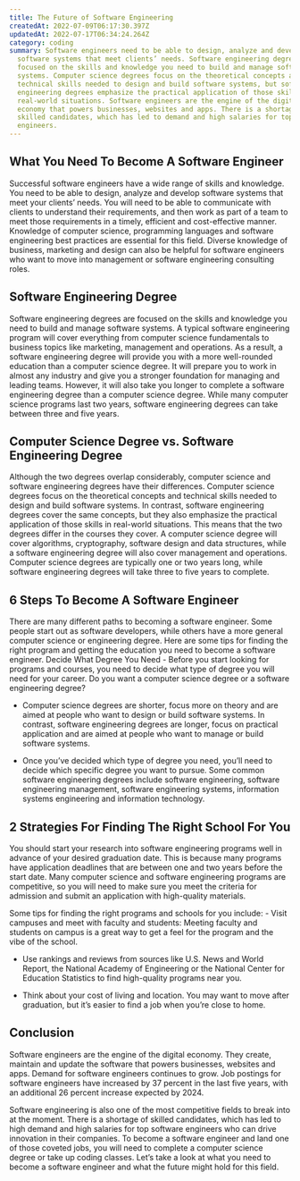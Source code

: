 ```yaml
---
title: The Future of Software Engineering
createdAt: 2022-07-09T06:17:30.397Z
updatedAt: 2022-07-17T06:34:24.264Z
category: coding
summary: Software engineers need to be able to design, analyze and develop
  software systems that meet clients’ needs. Software engineering degrees are
  focused on the skills and knowledge you need to build and manage software
  systems. Computer science degrees focus on the theoretical concepts and
  technical skills needed to design and build software systems, but software
  engineering degrees emphasize the practical application of those skills in
  real-world situations. Software engineers are the engine of the digital
  economy that powers businesses, websites and apps. There is a shortage of
  skilled candidates, which has led to demand and high salaries for top software
  engineers.
---
```


## What You Need To Become A Software Engineer

Successful software engineers have a wide range of skills and knowledge. You need to be able to design, analyze and develop software systems that meet your clients’ needs. You will need to be able to communicate with clients to understand their requirements, and then work as part of a team to meet those requirements in a timely, efficient and cost-effective manner. Knowledge of computer science, programming languages and software engineering best practices are essential for this field. Diverse knowledge of business, marketing and design can also be helpful for software engineers who want to move into management or software engineering consulting roles.

## Software Engineering Degree

Software engineering degrees are focused on the skills and knowledge you need to build and manage software systems. A typical software engineering program will cover everything from computer science fundamentals to business topics like marketing, management and operations. As a result, a software engineering degree will provide you with a more well-rounded education than a computer science degree. It will prepare you to work in almost any industry and give you a stronger foundation for managing and leading teams. However, it will also take you longer to complete a software engineering degree than a computer science degree. While many computer science programs last two years, software engineering degrees can take between three and five years.

## Computer Science Degree vs. Software Engineering Degree

Although the two degrees overlap considerably, computer science and software engineering degrees have their differences. Computer science degrees focus on the theoretical concepts and technical skills needed to design and build software systems. In contrast, software engineering degrees cover the same concepts, but they also emphasize the practical application of those skills in real-world situations. This means that the two degrees differ in the courses they cover. A computer science degree will cover algorithms, cryptography, software design and data structures, while a software engineering degree will also cover management and operations. Computer science degrees are typically one or two years long, while software engineering degrees will take three to five years to complete.

## 6 Steps To Become A Software Engineer

There are many different paths to becoming a software engineer. Some people start out as software developers, while others have a more general computer science or engineering degree. Here are some tips for finding the right program and getting the education you need to become a software engineer. Decide What Degree You Need - Before you start looking for programs and courses, you need to decide what type of degree you will need for your career. Do you want a computer science degree or a software engineering degree?

- Computer science degrees are shorter, focus more on theory and are aimed at people who want to design or build software systems. In contrast, software engineering degrees are longer, focus on practical application and are aimed at people who want to manage or build software systems.

- Once you’ve decided which type of degree you need, you’ll need to decide which specific degree you want to pursue. Some common software engineering degrees include software engineering, software engineering management, software engineering systems, information systems engineering and information technology.

## 2 Strategies For Finding The Right School For You

You should start your research into software engineering programs well in advance of your desired graduation date. This is because many programs have application deadlines that are between one and two years before the start date. Many computer science and software engineering programs are competitive, so you will need to make sure you meet the criteria for admission and submit an application with high-quality materials.

Some tips for finding the right programs and schools for you include: - Visit campuses and meet with faculty and students: Meeting faculty and students on campus is a great way to get a feel for the program and the vibe of the school.

- Use rankings and reviews from sources like U.S. News and World Report, the National Academy of Engineering or the National Center for Education Statistics to find high-quality programs near you.

- Think about your cost of living and location. You may want to move after graduation, but it’s easier to find a job when you’re close to home.

## Conclusion

Software engineers are the engine of the digital economy. They create, maintain and update the software that powers businesses, websites and apps. Demand for software engineers continues to grow. Job postings for software engineers have increased by 37 percent in the last five years, with an additional 26 percent increase expected by 2024.

Software engineering is also one of the most competitive fields to break into at the moment. There is a shortage of skilled candidates, which has led to high demand and high salaries for top software engineers who can drive innovation in their companies. To become a software engineer and land one of those coveted jobs, you will need to complete a computer science degree or take up coding classes. Let’s take a look at what you need to become a software engineer and what the future might hold for this field.
